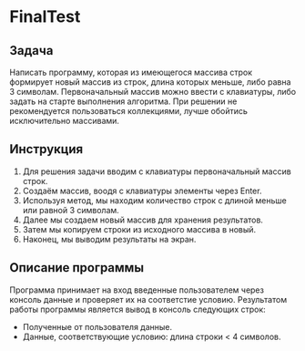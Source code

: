 # FinalTest
## Задача
Написать программу, которая из имеющегося массива строк формирует новый массив из строк, длина которых меньше, либо равна 3 символам. Первоначальный массив можно ввести с клавиатуры, либо задать на старте выполнения алгоритма. При решении не рекомендуется пользоваться коллекциями, лучше обойтись исключительно массивами.
## Инструкция
1. Для решения задачи вводим с клавиатуры первоначальный массив строк.
2. Создаём массив, воодя с клавиатуры элементы через Enter.
3. Используя метод, мы находим количество строк с длиной меньше или равной 3 символам.
4. Далее мы создаем новый массив для хранения результатов.
5. Затем мы копируем строки из исходного массива в новый.
6. Наконец, мы выводим результаты на экран.
## Описание программы
Программа принимает на вход введенные пользователем через консоль данные и проверяет их на соответстие условию. Результатом работы программы является вывод в консоль следующих строк:

+ Полученные от пользователя данные.
+ Данные, соответствующие условию: длина строки < 4 символов.
